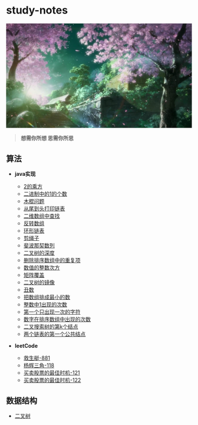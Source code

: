 # study-notes
![](images/cherry.jpg)
> **想需你所想 思需你所思**
## 算法
* **java实现**
  
   * [2的乘方](https://github.com/williambaozk/study-notes/blob/master/algorithm/java/code/thePowerOfTwo.md)
   * [二进制中的1的个数](https://github.com/williambaozk/study-notes/blob/master/algorithm/java/code/theCountOfOne2.md)
   * [木棍问题](https://github.com/williambaozk/study-notes/blob/master/algorithm/java/code/木棍问题.md)
   * [从尾到头打印链表](https://github.com/williambaozk/study-notes/blob/master/algorithm/java/code/从尾到头打印链表.md)
   * [二维数组中查找](https://github.com/williambaozk/study-notes/blob/master/algorithm/java/code/二维数组中查找.md)
   * [反转数组](https://github.com/williambaozk/study-notes/blob/master/algorithm/java/code/反转数组.md)
   * [环形链表](https://github.com/williambaozk/study-notes/blob/master/algorithm/java/code/环形链表.md)
   * [剪绳子](https://github.com/williambaozk/study-notes/blob/master/algorithm/java/code/剪绳子.md)
   * [斐波那契数列](https://github.com/williambaozk/study-notes/blob/master/algorithm/java/code/斐波那契数列.md)
   * [二叉树的深度](https://github.com/williambaozk/study-notes/blob/master/algorithm/java/code/二叉树的深度.md)
   * [删除排序数组中的重复项](https://github.com/williambaozk/study-notes/blob/master/algorithm/java/code/删除排序数组中的重复项.md)
   * [数值的整数次方](https://github.com/williambaozk/study-notes/blob/master/algorithm/java/code/数值的整数次方.md)
   * [矩阵覆盖](https://github.com/williambaozk/study-notes/blob/master/algorithm/java/code/矩阵覆盖.md)
   * [二叉树的镜像](https://github.com/williambaozk/study-notes/blob/master/algorithm/java/code/二叉树的镜像.md)
   * [丑数](https://github.com/williambaozk/study-notes/blob/master/algorithm/java/code/丑数.md)
   * [把数组排成最小的数](https://github.com/williambaozk/study-notes/blob/master/algorithm/java/code/把数组排成最小的数.md)
   * [整数中1出现的次数](https://github.com/williambaozk/study-notes/blob/master/algorithm/java/code/整数中1出现的次数.md)
   * [第一个只出现一次的字符](https://github.com/williambaozk/study-notes/blob/master/algorithm/java/code/第一个只出现一次的字符.md)
   * [数字在排序数组中出现的次数](https://github.com/williambaozk/study-notes/blob/master/algorithm/java/code/数字在排序数组中出现的次数.md)
   * [二叉搜索树的第k个结点](https://github.com/williambaozk/study-notes/blob/master/algorithm/java/code/二叉搜索树的第k个结点.md)
   * [两个链表的第一个公共结点](https://github.com/williambaozk/study-notes/blob/master/algorithm/java/code/两个链表的第一个公共结点.md)
   
* **leetCode** 
  * [救生艇-881](https://github.com/williambaozk/study-notes/blob/master/algorithm/java/code/numRescueBoats.md)
  * [杨辉三角-118](https://github.com/williambaozk/study-notes/blob/master/algorithm/java/code/杨辉三角.md)
  * [买卖股票的最佳时机-121](https://github.com/williambaozk/study-notes/blob/master/algorithm/java/code/买卖股票的最佳时机-121.md)
  * [买卖股票的最佳时机-122](https://github.com/williambaozk/study-notes/blob/master/algorithm/java/code/买卖股票的最佳时机-122.md)

## 数据结构
  * [二叉树](https://github.com/williambaozk/study-notes/blob/master/data-structure/binaryTree.md)

